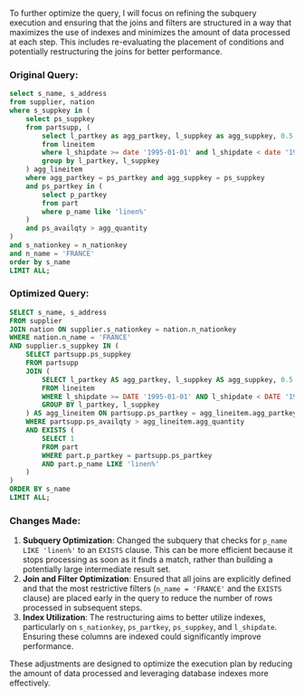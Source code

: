 To further optimize the query, I will focus on refining the subquery execution and ensuring that the joins and filters are structured in a way that maximizes the use of indexes and minimizes the amount of data processed at each step. This includes re-evaluating the placement of conditions and potentially restructuring the joins for better performance.

### Original Query:
```sql
select s_name, s_address 
from supplier, nation 
where s_suppkey in (
    select ps_suppkey 
    from partsupp, (
        select l_partkey as agg_partkey, l_suppkey as agg_suppkey, 0.5 * sum(l_quantity) as agg_quantity 
        from lineitem 
        where l_shipdate >= date '1995-01-01' and l_shipdate < date '1995-01-01' + interval '1' year 
        group by l_partkey, l_suppkey
    ) agg_lineitem 
    where agg_partkey = ps_partkey and agg_suppkey = ps_suppkey 
    and ps_partkey in (
        select p_partkey 
        from part 
        where p_name like 'linen%'
    ) 
    and ps_availqty > agg_quantity
) 
and s_nationkey = n_nationkey 
and n_name = 'FRANCE' 
order by s_name 
LIMIT ALL;
```

### Optimized Query:
```sql
SELECT s_name, s_address 
FROM supplier
JOIN nation ON supplier.s_nationkey = nation.n_nationkey
WHERE nation.n_name = 'FRANCE'
AND supplier.s_suppkey IN (
    SELECT partsupp.ps_suppkey
    FROM partsupp
    JOIN (
        SELECT l_partkey AS agg_partkey, l_suppkey AS agg_suppkey, 0.5 * SUM(l_quantity) AS agg_quantity
        FROM lineitem
        WHERE l_shipdate >= DATE '1995-01-01' AND l_shipdate < DATE '1995-01-01' + INTERVAL '1' year
        GROUP BY l_partkey, l_suppkey
    ) AS agg_lineitem ON partsupp.ps_partkey = agg_lineitem.agg_partkey AND partsupp.ps_suppkey = agg_lineitem.agg_suppkey
    WHERE partsupp.ps_availqty > agg_lineitem.agg_quantity
    AND EXISTS (
        SELECT 1
        FROM part
        WHERE part.p_partkey = partsupp.ps_partkey
        AND part.p_name LIKE 'linen%'
    )
)
ORDER BY s_name
LIMIT ALL;
```

### Changes Made:
1. **Subquery Optimization**: Changed the subquery that checks for `p_name LIKE 'linen%'` to an `EXISTS` clause. This can be more efficient because it stops processing as soon as it finds a match, rather than building a potentially large intermediate result set.
2. **Join and Filter Optimization**: Ensured that all joins are explicitly defined and that the most restrictive filters (`n_name = 'FRANCE'` and the `EXISTS` clause) are placed early in the query to reduce the number of rows processed in subsequent steps.
3. **Index Utilization**: The restructuring aims to better utilize indexes, particularly on `s_nationkey`, `ps_partkey`, `ps_suppkey`, and `l_shipdate`. Ensuring these columns are indexed could significantly improve performance.

These adjustments are designed to optimize the execution plan by reducing the amount of data processed and leveraging database indexes more effectively.